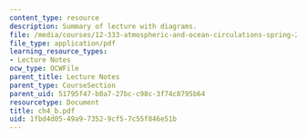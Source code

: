 ```yaml
---
content_type: resource
description: Summary of lecture with diagrams.
file: /media/courses/12-333-atmospheric-and-ocean-circulations-spring-2004/1fbd4d0549a973529cf57c55f846e51b_ch4_b.pdf
file_type: application/pdf
learning_resource_types:
- Lecture Notes
ocw_type: OCWFile
parent_title: Lecture Notes
parent_type: CourseSection
parent_uid: 51795f47-b0a7-27bc-c98c-3f74c8795b64
resourcetype: Document
title: ch4_b.pdf
uid: 1fbd4d05-49a9-7352-9cf5-7c55f846e51b
---
```

